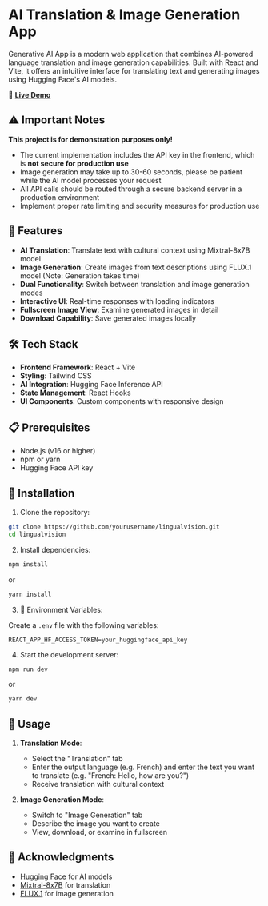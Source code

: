 # AI Translation & Image Generation App

Generative AI App is a modern web application that combines AI-powered language translation and image generation capabilities. Built with React and Vite, it offers an intuitive interface for translating text and generating images using Hugging Face's AI models.

🔗 **[Live Demo](https://generative-ai-app-sigma.vercel.app/)**

## ⚠️ Important Notes

**This project is for demonstration purposes only!**

- The current implementation includes the API key in the frontend, which is **not secure for production use**
- Image generation may take up to 30-60 seconds, please be patient while the AI model processes your request
- All API calls should be routed through a secure backend server in a production environment
- Implement proper rate limiting and security measures for production use

## 🚀 Features

- **AI Translation**: Translate text with cultural context using Mixtral-8x7B model
- **Image Generation**: Create images from text descriptions using FLUX.1 model (Note: Generation takes time)
- **Dual Functionality**: Switch between translation and image generation modes
- **Interactive UI**: Real-time responses with loading indicators
- **Fullscreen Image View**: Examine generated images in detail
- **Download Capability**: Save generated images locally

## 🛠️ Tech Stack

- **Frontend Framework**: React + Vite
- **Styling**: Tailwind CSS
- **AI Integration**: Hugging Face Inference API
- **State Management**: React Hooks
- **UI Components**: Custom components with responsive design

## 📋 Prerequisites

- Node.js (v16 or higher)
- npm or yarn
- Hugging Face API key

## 🔧 Installation

1. Clone the repository:

```bash
git clone https://github.com/yourusername/lingualvision.git
cd lingualvision
```

2. Install dependencies:

```bash
npm install
```

or

```bash
yarn install
```

3. 🔑 Environment Variables:

Create a `.env` file with the following variables:

```
REACT_APP_HF_ACCESS_TOKEN=your_huggingface_api_key
```

4. Start the development server:

```bash
npm run dev
```

or

```bash
yarn dev
```

## 🎯 Usage

1. **Translation Mode**:

   - Select the "Translation" tab
   - Enter the output language (e.g. French) and enter the text you want to translate (e.g. "French: Hello, how are you?")
   - Receive translation with cultural context

2. **Image Generation Mode**:
   - Switch to "Image Generation" tab
   - Describe the image you want to create
   - View, download, or examine in fullscreen



## 🙏 Acknowledgments

- [Hugging Face](https://huggingface.co/) for AI models
- [Mixtral-8x7B](https://huggingface.co/mistralai/Mixtral-8x7B-Instruct-v0.1) for translation
- [FLUX.1](https://huggingface.co/black-forest-labs/FLUX.1-dev) for image generation




